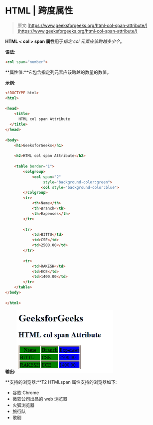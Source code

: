 # HTML | 跨度属性

> 原文:[https://www.geeksforgeeks.org/html-col-span-attribute/](https://www.geeksforgeeks.org/html-col-span-attribute/)

**HTML < col > span 属性**用于*指定 col 元素应该跨越多少个*。

**语法:**

```html
<col span="number">
```

**属性值:**它包含指定列元素应该跨越的数量的数值。

**示例:**

```html
<!DOCTYPE html>
<html>

<head>
    <title>
      HTML col span Attribute
  </title>
</head>

<body>
    <h1>GeeksforGeeks</h1>

    <h2>HTML col span Attribute</h2>

    <table border="1">
        <colgroup>
            <col span="2" 
                 style="background-color:green">
                <col style="background-color:blue">
        </colgroup>
        <tr>
            <th>Name</th>
            <th>Branch</th>
            <th>Expenses</th>
        </tr>

        <tr>
            <td>BITTU</td>
            <td>CSE</td>
            <td>2500.00</td>
        </tr>

        <tr>
            <td>RAKESH</td>
            <td>ECE</td>
            <td>1400.00</td>
        </tr>
    </table>
</body>

</html>
```

**输出:**
![](img/e1628a3e840e3b1eac604e3d72b5bbc6.png)

**支持的浏览器:**T2 HTML<col>span 属性支持的浏览器如下:

*   谷歌 Chrome
*   微软公司出品的 web 浏览器
*   火狐浏览器
*   旅行队
*   歌剧